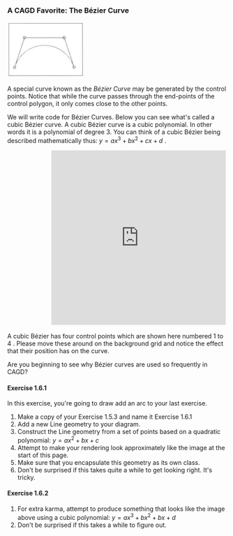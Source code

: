 ### A CAGD Favorite: The Bézier Curve

![1623196550888](.md/6/1623196550888.png)

A special curve known as the *Bézier Curve* may be generated by the control points.  Notice that while the curve passes through the end-points of the control polygon, it only comes close to the other points.

We will write code for Bézier Curves.  Below you can see what's called a cubic Bézier curve.  A cubic Bézier curve is a cubic polynomial.  In other words it is a polynomial of degree 3.  You  can think of a cubic Bézier being described mathematically thus: $y = ax^3 + bx^2 + cx + d$ . 
<iframe style="margin: 0 20% 0 20%; height: 400px; width: 400px; border: none;" data-trusted="1" src="https://en.js.cx/article/bezier-curve/demo.svg?p=0,0,.2,0.7,0.8,.7,1,0"></iframe>

A cubic Bézier has four control points which are shown here numbered $1$ to $4$ .  Please move these around on the background grid and notice the effect that their position has on the curve.

Are you beginning to see why Bézier curves are used so frequently in CAGD?



#### Exercise 1.6.1

In this exercise, you're going to draw add an arc to your last exercise.

1. Make a copy of your Exercise 1.5.3 and name it Exercise 1.6.1
2. Add a new Line geometry to your diagram.
3. Construct the Line geometry from a set of points based on a quadratic polynomial: $y = ax^2 + bx + c$
4. Attempt to make your rendering look approximately like the image at the start of this page.
5. Make sure that you encapsulate this geometry as its own class.
6. Don't be surprised if this takes quite a while to get looking right. It's tricky.



#### Exercise 1.6.2

1. For extra karma, attempt to produce something that looks like the image above using a cubic polynomial: $y = ax^3 + bx^2 + bx + d$
2. Don't be surprised if this takes a while to figure out.
